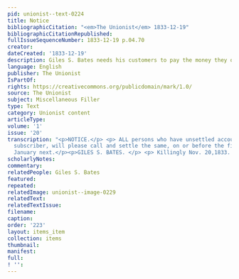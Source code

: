 ```yaml
---
pid: unionist--text-0224
title: Notice
bibliographicCitation: "<em>The Unionist</em> 1833-12-19"
bibliographicCitationRepublished: 
fullIssueSequenceNumber: 1833-12-19 p.04.70
creator: 
dateCreated: '1833-12-19'
description: Giles S. Bates needs his customers to pay the money they owe him.
language: English
publisher: The Unionist
IsPartOf: 
rights: https://creativecommons.org/publicdomain/mark/1.0/
source: The Unionist
subject: Miscellaneous Filler
type: Text
category: Unionist content
articleType: 
volume: '1'
issue: '20'
transcription: "<p>NOTICE.</p> <p> ALL persons who have unsettled accounts with the
  subscriber, will please call and settle the same, on or before the first day of
  January next.</p><p>GILES S. BATES. </p> <p> Killingly Nov. 20,1833. </p> 17 </p> "
scholarlyNotes: 
commentary: 
relatedPeople: Giles S. Bates
featured: 
repeated: 
relatedImage: unionist--image-0229
relatedText: 
relatedTextIssue: 
filename: 
caption: 
order: '223'
layout: items_item
collection: items
thumbnail: 
manifest: 
full: 
! '': 
---
```

